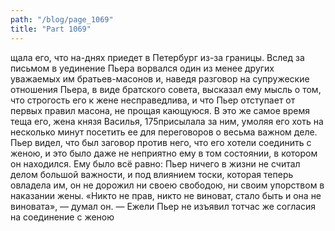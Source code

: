 ```yaml
---
path: "/blog/page_1069"
title: "Part 1069"
---
```


щала его, что на-днях приедет в Петербург из-за границы.
Вслед за письмом в уединение Пьера ворвался один из менее других уважаемых им братьев-масонов и, наведя разговор на супружеские отношения Пьера, в виде братского совета, высказал ему мысль о том, что строгость его к жене несправедлива, и что Пьер отступает от первых правил масона, не прощая кающуюся.
В это же самое время теща его, жена князя Василья, 175присылала за ним, умоляя его хоть на несколько минут посетить ее для переговоров о весьма важном деле. Пьер видел, что был заговор против него, что его хотели соединить с женою, и это было даже не неприятно ему в том состоянии, в котором он находился. Ему было всё равно: Пьер ничего в жизни не считал делом большой важности, и под влиянием тоски, которая теперь овладела им, он не дорожил ни своею свободою, ни своим упорством в наказании жены.
«Никто не прав, никто не виноват, стало быть и она не виновата», — думал он. — Ежели Пьер не изъявил тотчас же согласия на соединение с женою
